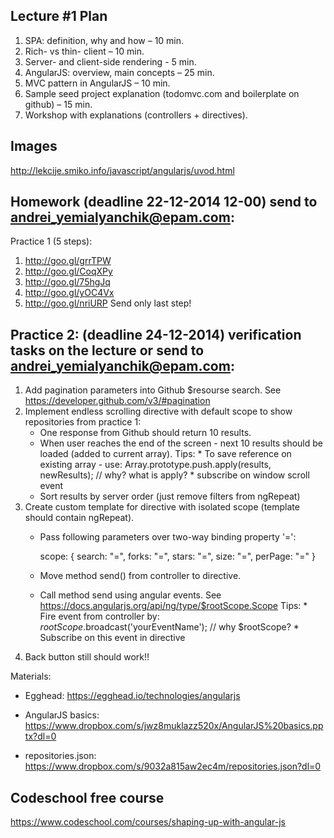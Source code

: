 ## Lecture #1 Plan

1. SPA: definition, why and how – 10 min.
2. Rich- vs thin- client – 10 min.
3. Server- and client-side rendering - 5 min.
4. AngularJS: overview, main concepts – 25 min.
5. MVC pattern in AngularJS – 10 min.
6. Sample seed project explanation (todomvc.com and boilerplate on github) – 15 min.
7. Workshop with explanations (controllers + directives).

## Images
http://lekcije.smiko.info/javascript/angularjs/uvod.html

## Homework (deadline 22-12-2014 12-00) send to andrei_yemialyanchik@epam.com:
Practice 1 (5 steps):

1. http://goo.gl/grrTPW
2. http://goo.gl/CoqXPy
3. http://goo.gl/75hgJq
4. http://goo.gl/yOC4Vx
5. http://goo.gl/nriURP
Send only last step!

## Practice 2: (deadline 24-12-2014) verification tasks on the lecture or send to andrei_yemialyanchik@epam.com:
1. Add pagination parameters into Github $resourse search. See https://developer.github.com/v3/#pagination
2. Implement endless scrolling directive with default scope to show repositories from practice 1:
    * One response from Github should return 10 results.
    * When user reaches the end of the screen - next 10 results should be loaded (added to current array).
        Tips: 
            * To save reference on existing array - use:
            Array.prototype.push.apply(results, newResults); // why? what is apply?
            * subscribe on window scroll event
    * Sort results by server order (just remove filters from ngRepeat)
3. Create custom template for directive with isolated scope (template should contain  ngRepeat).
    * Pass following parameters over two-way binding property '=':

        scope: {
            search: "=",
            forks: "=",
            stars: "=",
            size: "=",
            perPage: "="
        }

    * Move method send() from controller to directive.
    * Call method send using angular events. See https://docs.angularjs.org/api/ng/type/$rootScope.Scope
        Tips:
            * Fire event from controller by: $rootScope.$broadcast('yourEventName'); // why $rootScope?
            * Subscribe on this event in directive
4. Back button still should work!!

Materials:
* Egghead: https://egghead.io/technologies/angularjs

* AngularJS basics: https://www.dropbox.com/s/jwz8muklazz520x/AngularJS%20basics.pptx?dl=0
* repositories.json: https://www.dropbox.com/s/9032a815aw2ec4m/repositories.json?dl=0

## Codeschool free course
https://www.codeschool.com/courses/shaping-up-with-angular-js
